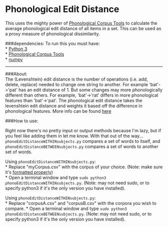 # Phonological Edit Distance
This uses the mighty power of [Phonological Corpus Tools](http://phonologicalcorpustools.github.io/CorpusTools/) to calculate the average phonological edit distance of all items in a set. This can be used as a proxy measure of phonological dissimilarity.

###dependencies:
To run this you must have:  
	* [Python 3](https://www.python.org/download/releases/3.0/)  
	* [Phonological Corpus Tools](http://phonologicalcorpustools.github.io/CorpusTools/)  
	* [numpy](http://www.numpy.org/)  
    
------------------------------------------------------------

###About:  
The (Levenshtein) edit distance is the number of operations (i.e. add, delete, replace) needed to change one string to another. For example 'bat'->'pat' has an edit distance of 1. But some changes may more phonologically different than others. For example, 'bat'->'rat' differs in more phonological features than 'bat'->'pat'. The phonological edit distance takes the levenshtein edit distance and weights it based off the difference in phonological features. More info can be found [here](http://corpustools.readthedocs.io/en/latest/string_similarity.html#phonological-edit-distance)

###How to use:  

Right now there's no pretty input or output methods because I'm lazy, but if you feel like adding them in let me know. With that out of the way...  
`phonoEditDistanceWITHINsubjects.py` compares a set of words to itself, and `phonoEditDistanceBETWEENsubjects.py` compares a set of words to another set of words.

Using `phonoEditDistanceWITHINsubjects.py`:  
	* Replace "myCorpus.csv" with the corpus of your choice. (Note: make sure it's [formatted properly](http://corpustools.readthedocs.io/en/latest/loading_corpora.html))  
	* Open a terminal window and type `sudo python3 phonoEditDistanceWITHINsubjects.py`. (Note: may not need sudo, or to specify python3 if it's the only version you have installed).  

Using `phonoEditDistanceWITHINsubjects.py`:  
	* Replace "corpusA.csv" and "corpusB.csv" with the corpora you wish to compare.
	* Open a terminal window and type `sudo python3 phonoEditDistanceBETWEENsubjects.py`. (Note: may not need sudo, or to specify python3 if it's the only version you have installed).
